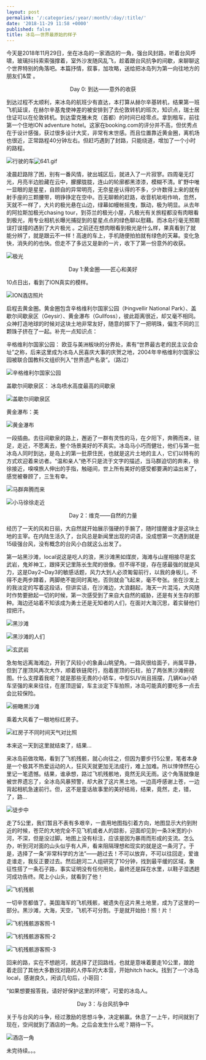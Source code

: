 ```yaml
---
layout: post
permalink: '/:categories/:year/:month/:day/:title/'
date: '2018-11-29 11:58 +0000'
published: false
title: 冰岛——世界最原始的样子
---
```

今天是2018年11月29日，坐在冰岛的一家酒店的一角，强台风封路，听着台风呼啸，玻璃抖抖索索强撑着，室外沙发随风乱飞，趁着跟台风抗争的间歇，来聊聊这个世界特别的角落吧。本篇抒情，叙事，加攻略，送给把冰岛列为第一向往地方的朋友们&萱 。

<center>Day 0: 到达——意外的收获</center>

到达过程不太顺利，来冰岛的航班少有直达，本打算从赫尔辛基转机，结果第一班飞机延误，在赫尔辛基鬼使神差的被安排到了去伦敦转机的班次，知识点，瑞士居住证可以在伦敦转机。到达雷克雅未克（首都）的时间已经零点。拿到租车，前往第一个住地ION adventure hotel。这家在booking.com的评分并不高，但优秀点在于设计感强，获过很多设计大奖，非常有末世感。而且位置靠近黄金圈，离机场也很近，正常路程40分钟左右。但赶巧遇到了封路，只能绕道，增加了一个小时的路程。

![行驶的车]({{site.baseurl}}/uploads/641.gif)![641.gif]({{site.baseurl}}/uploads/641.gif)


凌晨赶路除了困，别有一番风情，驶出城区后，就进入了一片寂寥。四周毫无灯光，月亮半边脸藏在云中，朦朦胧胧，连山的轮廓都黑漆漆，模糊不清。旷野中唯一显眼的是星星，自顾自的异常明亮，无奈星座认得的不多，少许数得上来的就有射手座的三颗腰带，明铮铮定在空中。百无聊赖的赶路，收音机呲啦作响，忽然，天就不一样了，大片的极光悬在山边，绿幕如幔帐摇曳，飘动，极为明显。从去年的阿拉斯加极光chasing tour，到芬兰的极光小屋，凡极光有关旅程都没有肉眼看到极光，用专业相机长曝光捕捉到的星星点点的绿色聊以慰藉。而冰岛行毫无预期误打误撞的遇到了大片极光 。之前还在想肉眼看到极光是什么样，果真看到了就能分辨了，就是跟云不一样！高速的车上，手机随便拍拍就有绿色的天幕。变化急快，消失的的也快。但走不了多远又是新的一片，收下了第一份意外的收获。

![极光]({{site.baseurl}}/uploads/lrg_dsc09198.jpg)

<center>Day 1:黄金圈——匠心和美好</center>

10点日出，看到了ION真实的模样。

![ION酒店照片]({{site.baseurl}}/uploads/img_3950.jpg)

启程去黄金圈。黄金圈包含辛格维利尔国家公园（Þingvellir National Park）、盖歇尔间歇泉区（Geysir）、黄金瀑布（Gullfoss），彼此距离很近，却又毫不相同。众神打造地球的时候对这块土地非常友好，随意的掷下了一把明珠，偏生不同的三颗珠子挤在了一起。补充一点知识点：

辛格维利尔国家公园： 欧亚与美洲板块的分界处，素有“世界最古老的民主议会会址”之称，后来这里成为冰岛人民喜庆大事的庆贺之地，2004年辛格维利尔国家公园被联合国教科文组织列入“世界遗产名录”。（路过）

![辛格维利尔国家公园]({{site.baseurl}}/uploads/img_4722.jpg)

盖歇尔间歇泉区： 冰岛喷水高度最高的间歇泉

![盖歇尔间歇泉区]({{site.baseurl}}/uploads/img_3954.jpg)

黄金瀑布：美

![黄金瀑布]({{site.baseurl}}/uploads/img_3952.jpg)

一段插曲。去往间歇泉的路上，邂逅了一群有灵性的马，在夕阳下，奔腾而来，驻足，走近，不愿离去，整个场景美好的不真实。冰岛马小巧而健壮，他们与第一批冰岛人同时到达，是岛上的第一批原住民，也就是这片土地的主人，它们以特有的方式欢迎着来访者。“温和亲人”绝不只是流于文字的描述，当马群迫切的奔来，徐徐接近，嗅嗅旅人伸出的手指，触碰间，世上所有美好的感受都要满的溢出来了，感觉被眷顾了，三生有幸。

![马群奔腾而来]({{site.baseurl}}/uploads/img_4710%20.jpg)

![小马徐徐走近]({{site.baseurl}}/uploads/screenshot-mp.weixin.qq.com-2018.11.30-19-08-19.png)

<center>Day 2：维克——自然的力量</center>

经历了一天的风和日丽，大自然就开始展示强硬的手腕了，随时提醒谁才是这块土地的主宰。在内陆生活久了，台风总是新闻里出现的词语，没成想第一次遇到就是15级强台风，没有概念的台风小白就这么出发了。

第一站黑沙滩，local说这是吃人的浪，黑沙滩黑如煤炭，海滩与山崖相接尽是玄武岩，鬼斧神工，跟择天记里陈长生爬的很像。但不得不提，存在感最强的就是风力，这是Day2~Day3的敏感话题，风力大到人必须匍匐前行，以我的身板儿，不得不走两步蹲着，两脚绝不能同时离地，否则就会飞起来，毫不夸张。坐在沙发上的我淡定的写着这段话，但讲实话，在沙滩边，大浪翻起，海天一片混沌，大风随时作势要掀起一切的时候，第一次感受到了来自大自然的威胁，还是有关生存的那种。海边还站着不知该成为勇士还是无知者的人们，在面对大海沉思，着实替他们捏把汗。

![黑沙滩]({{site.baseurl}}/uploads/img_4461.jpg)

![黑沙滩的人们]({{site.baseurl}}/uploads/lrg_dsc09241.jpg)

![玄武岩]({{site.baseurl}}/uploads/img_4706.jpg)

急匆匆远离海滩边，开到了风较小的象鼻山眺望角。一路风很给面子，尚属平静，但到了崖顶风再次大作，顺着铁链爬行，抱着崖顶的石柱，拍了两张黑沙滩俯视图。什么支撑着我呢？就是那些无畏的小轿车，中型SUV尚且摇摆，几辆Kia小轿车坚强的来来往往，在崖顶逗留，车主淡定下车拍照，冰岛可能真的要吃多一点去会比较保险。

![俯瞰黑沙滩]({{site.baseurl}}/uploads/img_4499.jpg)

乘着大风看了一眼地标红房子。

![红房子不同时间天气对比照]({{site.baseurl}}/uploads/img_4499.jpg)

本来这一天到这里就结束了，结果...

来冰岛前做攻略，看到了飞机残骸，就心向往之，但因为要步行5公里，笔者本身是一个极其不热爱运动的人，狂风天就更加无法成行，难上加难。所以悻悻然在心里记一笔遗憾。结果，谁承想，路过飞机残骸地，竟然无风无雨。这个角落就像是被世界遗忘了，全冰岛风暴预警，却大赦了这片黑土地。一边高呼感谢上苍，一边背起相机急速前行。但，这不是童话故事里的美好结局，结果，竟然，走，错，了，路...

![徒步中]({{site.baseurl}}/uploads/img_4494.jpg)

走了5公里，我们暂且不表有多艰辛，一直用地图指引着方向，地图显示大约到附近的时候，苍茫的大地完全不见飞机或者人的踪影，迎面却见到一条3米宽的小河，不深，但是没过脚。地图上没有标注，应该是因为暴雨而形成的支流。怎么办，听到河对面的山头似乎有人声，看来阻隔理想和现实的就是这一条河了。于是，选择了一条“非常科学的方法”——趟过去！不可以放弃，不可以往回走，爱谁走谁走，我反正要过去。然后趟河二人组研究了10分钟，找到最平缓的区域，象征性搭了一条石子路，事实证明没有任何用处，最终还是踩在水里，以鞋子湿透趟河成功告终。爬上小山头，就看到了他！

![飞机残骸]({{site.baseurl}}/uploads/img_4712.jpg)

一切辛苦都值了。美国海军的飞机残骸，被遗失在这片黑土地里，成为了这里的一部分。黑沙滩，大海，天空，飞机不可分割。于是就开始拍！照！片！

![飞机残骸游客照-1]({{site.baseurl}}/uploads/img_4719.jpg)

![飞机残骸游客照-2]({{site.baseurl}}/uploads/img_4721.jpg)

![飞机残骸游客照-3]({{site.baseurl}}/uploads/img_4718.jpg)


回来的路，实在不想趟河，就选择了迂回路线，也就是意味着要走10公里，踉跄着走回了其他大多数找对路的人停车的大本营，开始hitch hack。找到了一个冰岛local，感谢良久，闲谈几句后，小哥回：

“如果想要报答我，请好好保护这里的环境”，可爱的冰岛人。

<center>Day 3：与台风抗争中</center>

关于与台风的斗争，经过激励的思想斗争，决定躺赢。休息了一上午，时间就到了现在，空间就到了酒店的一角。之后会发生什么呢？期待一下。

![酒店一角]({{site.baseurl}}/uploads/img_4505.jpg)


未完待续。。。